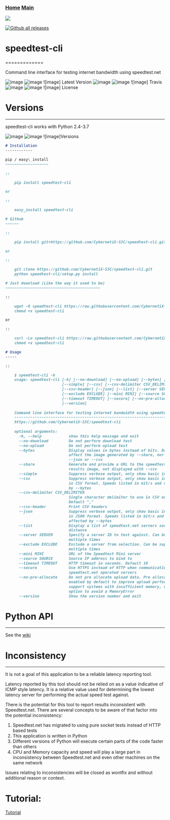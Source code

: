 ### [Home](https://CybernetiX-S3C.github.io)   [Main](https://CybernetiX-S3C.github.io/main)

![](https://blog.flamingtext.com/blog/2018/09/23/flamingtext_com_1537663104_1017233189.gif)

[![Github all releases](https://img.shields.io/github/downloads/Naereen/StrapDown.js/total.svg)](https://GitHub.com/CybernetiX-S3C/Speedtest-cli)

# speedtest-cli
=============

Command line interface for testing internet bandwidth using
speedtest.net

![image](https://img.shields.io/pypi/v/speedtest-cli.svg)
        ![image](https://pypi.python.org/pypi/speedtest-cli/)
        ![image] Latest Version
![image](https://img.shields.io/travis/CybernetiX-S3C/speedtest-cli.svg)
        ![image](https://pypi.python.org/pypi/speedtest-cli/)
        ![image] Travis
![image](https://img.shields.io/pypi/l/speedtest-cli.svg)
        ![image](https://pypi.python.org/pypi/speedtest-cli/)
        ![image] License

# Versions
--------

speedtest-cli works with Python 2.4-3.7

![image](https://img.shields.io/pypi/pyversions/speedtest-cli.svg)
        ![image](https://pypi.python.org/pypi/speedtest-cli/)
        ![image]Versions
```markdown
# Installation
------------

pip / easy\_install
~~~~~~~~~~~~~~~~~~~

::

    pip install speedtest-cli

or

::

    easy_install speedtest-cli

# Github
~~~~~~

::

    pip install git+https://github.com/CybernetiX-S3C/speedtest-cli.git

or

::

    git clone https://github.com/CybernetiX-S3C/speedtest-cli.git
    python speedtest-cli/setup.py install

# Just download (Like the way it used to be)
~~~~~~~~~~~~~~~~~~~~~~~~~~~~~~~~~~~~~~~~~~

::

    wget -O speedtest-cli https://raw.githubusercontent.com/CybernetiX-S3C/speedtest-cli/master/speedtest.py
    chmod +x speedtest-cli

or

::

    curl -Lo speedtest-cli https://raw.githubusercontent.com/CybernetiX-S3C/speedtest-cli/master/speedtest.py
    chmod +x speedtest-cli


```
```markdown
# Usage
-----

::

    $ speedtest-cli -h
    usage: speedtest-cli [-h] [--no-download] [--no-upload] [--bytes] [--share]
                         [--simple] [--csv] [--csv-delimiter CSV_DELIMITER]
                         [--csv-header] [--json] [--list] [--server SERVER]
                         [--exclude EXCLUDE] [--mini MINI] [--source SOURCE]
                         [--timeout TIMEOUT] [--secure] [--no-pre-allocate]
                         [--version]
    
    Command line interface for testing internet bandwidth using speedtest.net.
    --------------------------------------------------------------------------
    https://github.com/CybernetiX-S3C/speedtest-cli
    
    optional arguments:
      -h, --help            show this help message and exit
      --no-download         Do not perform download test
      --no-upload           Do not perform upload test
      --bytes               Display values in bytes instead of bits. Does not
                            affect the image generated by --share, nor output from
                            --json or --csv
      --share               Generate and provide a URL to the speedtest.net share
                            results image, not displayed with --csv
      --simple              Suppress verbose output, only show basic information
      --csv                 Suppress verbose output, only show basic information
                            in CSV format. Speeds listed in bit/s and not affected
                            by --bytes
      --csv-delimiter CSV_DELIMITER
                            Single character delimiter to use in CSV output.
                            Default ","
      --csv-header          Print CSV headers
      --json                Suppress verbose output, only show basic information
                            in JSON format. Speeds listed in bit/s and not
                            affected by --bytes
      --list                Display a list of speedtest.net servers sorted by
                            distance
      --server SERVER       Specify a server ID to test against. Can be supplied
                            multiple times
      --exclude EXCLUDE     Exclude a server from selection. Can be supplied
                            multiple times
      --mini MINI           URL of the Speedtest Mini server
      --source SOURCE       Source IP address to bind to
      --timeout TIMEOUT     HTTP timeout in seconds. Default 10
      --secure              Use HTTPS instead of HTTP when communicating with
                            speedtest.net operated servers
      --no-pre-allocate     Do not pre allocate upload data. Pre allocation is
                            enabled by default to improve upload performance. To
                            support systems with insufficient memory, use this
                            option to avoid a MemoryError
      --version             Show the version number and exit
```

# Python API
----------

See the [wiki](https://github.com/CybernetiX-S3C/CybernetiX-S3C.github.io/wiki)


# Inconsistency
-------------

It is not a goal of this application to be a reliable latency reporting tool.

Latency reported by this tool should not be relied on as a value indicative of ICMP
style latency. It is a relative value used for determining the lowest latency server
for performing the actual speed test against.

There is the potential for this tool to report results inconsistent with Speedtest.net.
There are several concepts to be aware of that factor into the potential inconsistency:

1. Speedtest.net has migrated to using pure socket tests instead of HTTP based tests
2. This application is written in Python
3. Different versions of Python will execute certain parts of the code faster than others
4. CPU and Memory capacity and speed will play a large part in inconsistency between
   Speedtest.net and even other machines on the same network

Issues relating to inconsistencies will be closed as wontfix and without
additional reason or context.

# Tutorial:
[Tutorial](https://www.youtube.com/watch?v=_GTMyXVlAxA)
